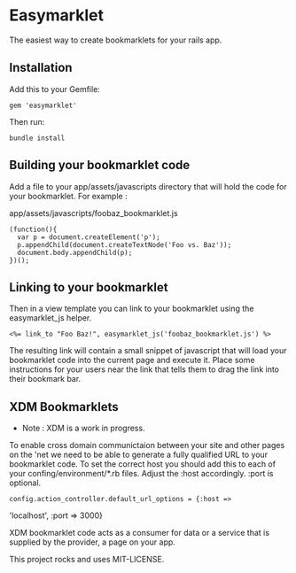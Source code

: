 Easymarklet
===================

The easiest way to create bookmarklets for your rails app.

Installation
-------------------

Add this to your Gemfile:

    gem 'easymarklet'

Then run:

    bundle install

Building your bookmarklet code
---------------------------------

Add a file to your app/assets/javascripts directory that will hold the
code for your bookmarklet.  For example :

app/assets/javascripts/foobaz_bookmarklet.js

    (function(){
      var p = document.createElement('p');
      p.appendChild(document.createTextNode('Foo vs. Baz'));
      document.body.appendChild(p);
    })();

Linking to your bookmarklet
---------------------------------

Then in a view template you can link to your bookmarklet using the
easymarklet_js helper.

    <%= link_to "Foo Baz!", easymarklet_js('foobaz_bookmarklet.js') %>

The resulting link will contain a small snippet of javascript that will
load your bookmarklet code into the current page and execute it.  Place
some instructions for your users near the link that tells them to drag
the link into their bookmark bar.  

XDM Bookmarklets
----------------------------------

* Note : XDM is a work in progress.

To enable cross domain communictaion between your site and other pages
on the 'net we need to be able to generate a fully qualified URL to your
bookmarklet code.  To set the correct host you should add this to each
of your confing/environment/*.rb files.  Adjust the :host accordingly.
:port is optional.

    config.action_controller.default_url_options = {:host =>
'localhost', :port => 3000}

XDM bookmarklet code acts as a consumer for data or a service that is
supplied by the provider, a page on your app.  




This project rocks and uses MIT-LICENSE.
